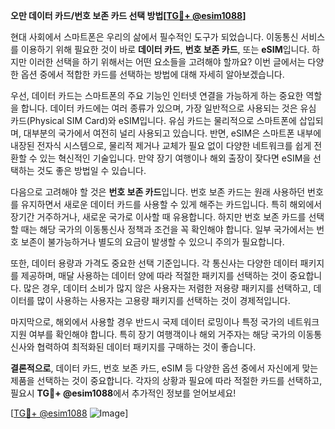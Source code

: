 **오만 데이터 카드/번호 보존 카드 선택 방법[[TG💪+ @esim1088](https://t.me/s/esim1088)]**

현대 사회에서 스마트폰은 우리의 삶에서 필수적인 도구가 되었습니다. 이동통신 서비스를 이용하기 위해 필요한 것이 바로 **데이터 카드**, **번호 보존 카드**, 또는 **eSIM**입니다. 하지만 이러한 선택을 하기 위해서는 어떤 요소들을 고려해야 할까요? 이번 글에서는 다양한 옵션 중에서 적합한 카드를 선택하는 방법에 대해 자세히 알아보겠습니다.

우선, 데이터 카드는 스마트폰의 주요 기능인 인터넷 연결을 가능하게 하는 중요한 역할을 합니다. 데이터 카드에는 여러 종류가 있으며, 가장 일반적으로 사용되는 것은 유심 카드(Physical SIM Card)와 eSIM입니다. 유심 카드는 물리적으로 스마트폰에 삽입되며, 대부분의 국가에서 여전히 널리 사용되고 있습니다. 반면, eSIM은 스마트폰 내부에 내장된 전자식 시스템으로, 물리적 제거나 교체가 필요 없이 다양한 네트워크를 쉽게 전환할 수 있는 혁신적인 기술입니다. 만약 장기 여행이나 해외 출장이 잦다면 eSIM을 선택하는 것도 좋은 방법일 수 있습니다.

다음으로 고려해야 할 것은 **번호 보존 카드**입니다. 번호 보존 카드는 원래 사용하던 번호를 유지하면서 새로운 데이터 카드를 사용할 수 있게 해주는 카드입니다. 특히 해외에서 장기간 거주하거나, 새로운 국가로 이사할 때 유용합니다. 하지만 번호 보존 카드를 선택할 때는 해당 국가의 이동통신사 정책과 조건을 꼭 확인해야 합니다. 일부 국가에서는 번호 보존이 불가능하거나 별도의 요금이 발생할 수 있으니 주의가 필요합니다.

또한, 데이터 용량과 가격도 중요한 선택 기준입니다. 각 통신사는 다양한 데이터 패키지를 제공하며, 매달 사용하는 데이터 양에 따라 적절한 패키지를 선택하는 것이 중요합니다. 많은 경우, 데이터 소비가 많지 않은 사용자는 저렴한 저용량 패키지를 선택하고, 데이터를 많이 사용하는 사용자는 고용량 패키지를 선택하는 것이 경제적입니다.

마지막으로, 해외에서 사용할 경우 반드시 국제 데이터 로밍이나 특정 국가의 네트워크 지원 여부를 확인해야 합니다. 특히 장기 여행객이나 해외 거주자는 해당 국가의 이동통신사와 협력하여 최적화된 데이터 패키지를 구매하는 것이 좋습니다.

**결론적으로**, 데이터 카드, 번호 보존 카드, eSIM 등 다양한 옵션 중에서 자신에게 맞는 제품을 선택하는 것이 중요합니다. 각자의 상황과 필요에 따라 적절한 카드를 선택하고, 필요시 **TG💪+ @esim1088**에서 추가적인 정보를 얻어보세요!

[[TG💪+ @esim1088](https://t.me/s/esim1088) ![Image](https://i.postimg.cc/Y0z9fWf4/image.png)]
